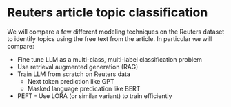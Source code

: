 # Reuters article topic classification

We will compare a few different modeling techniques on the Reuters dataset to identify topics using the free text from the article. In particular we will compare:
- Fine tune LLM as a multi-class, multi-label classification problem
- Use retrieval augmented generation (RAG)
- Train LLM from scratch on Reuters data
    - Next token prediction like GPT
    - Masked language predication like BERT
- PEFT - Use LORA (or similar variant) to train efficiently
